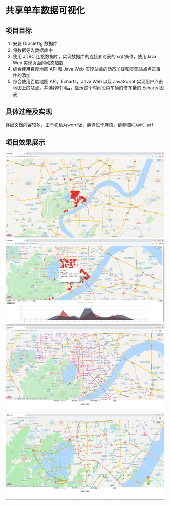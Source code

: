 # 共享单车数据可视化

## 项目目标

1. 安装 Oracle11g 数据库
2. 将数据导入数据库中
3. 使用 JDBC 连接数据库，实现数据库的连接和对表的 sql 操作，使用Java Web 实现页面的动态加载
4. 综合使用百度地图 API 和 Java Web 实现站点的动态加载和实现站点点击事件的添加
5. 综合使用百度地图 API，Echarts，Java Web 以及 JavaScript 实现用户点击地图上的站点，并选择时间后，显示这个时间段内车辆的借车量的 Echarts 图表 

## 具体过程及实现

​	详细文档内容较多，由于初稿为word版，翻译过于麻烦，请参照`README.pdf`

## 项目效果展示

![1](1.png)
![2](2.png)
![3](3.png)
![4](4.png)


